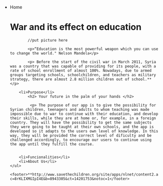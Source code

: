<html>
<head>
    <title> WebSchool</title>
</head>
<body>
    <ul>
        <li>Home</li>
            <h1> War and its effect on education </h1>
            
            //put picture here
            
            <p>“Education is the most powerful weapon which you can use to change the world." Nelson Mandela</p>
            
            <p> Before the start of the civil war in March 2011, Syria was a country that was capable of providing for its people, with a rate of school enrollment of almost 100%. Nowadays, due to armed groups targeting schools, schoolchildren, and teachers as military strategy, there are almost 2.8 million children out of school.** </p>
            
        <li>Purpose</li>
            <h2> Your future in the palm of your hands </h2>
            
             <p> The purpose of our app is to give the possibility for Syrian children, teenagers and adults to whom teaching was made impossible due to war to continue with their education, and develop their skills, while they are at home or, for example, in a foreign country. They will have the possibility to get the same subjects they were going to be taught at their own schools, and the app is developed so it adapts to the users own level of knowledge. In this way, they will be provided the correct level of dificulty and be challenged accordingly, to encourage our users to continue using the app until they fulfill the course. 
            
            
        <li>Funcionalities</li>
        <li>About Us</li>
    </ul>
    
    <footer>**http://www.savethechildren.org/site/apps/nlnet/content2.aspx?c=8rKLIXMGIpI4E&b=8943305&ct=14201753&notoc=1</footer>
</body>
</html>